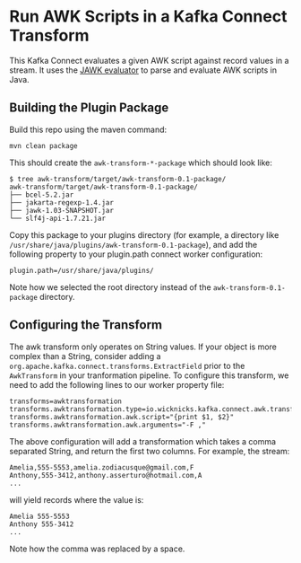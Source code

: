 # Run AWK Scripts in a Kafka Connect Transform

This Kafka Connect evaluates a given AWK script against record values in a stream. It uses the 
[JAWK evaluator](https://github.com/hoijui/Jawk/) to parse and evaluate AWK scripts in Java.

## Building the Plugin Package
Build this repo using the maven command:

```
mvn clean package
```
This should create the `awk-transform-*-package` which should look like:

```
$ tree awk-transform/target/awk-transform-0.1-package/
awk-transform/target/awk-transform-0.1-package/
├── bcel-5.2.jar
├── jakarta-regexp-1.4.jar
├── jawk-1.03-SNAPSHOT.jar
└── slf4j-api-1.7.21.jar
```

Copy this package to your plugins directory (for example, a directory like 
`/usr/share/java/plugins/awk-transform-0.1-package`), and add the following property
to your plugin.path connect worker configuration:

```
plugin.path=/usr/share/java/plugins/
```

Note how we selected the root directory instead of the `awk-transform-0.1-package` directory.

## Configuring the Transform

The awk transform only operates on String values. If your object is more complex than a String, consider 
adding a `org.apache.kafka.connect.transforms.ExtractField` prior to the `AwkTransform` in your tranformation pipeline. 
To configure this transform, we need to add the following lines to our worker property file:

```
transforms=awktransformation
transforms.awktransformation.type=io.wicknicks.kafka.connect.awk.transform.AwkTransform
transforms.awktransformation.awk.script="{print $1, $2}"
transforms.awktransformation.awk.arguments="-F ,"
```

The above configuration will add a transformation which takes a comma separated String, and return the first 
two columns. For example, the stream:

```
Amelia,555-5553,amelia.zodiacusque@gmail.com,F
Anthony,555-3412,anthony.asserturo@hotmail.com,A
...
```

will yield records where the value is:

```
Amelia 555-5553
Anthony 555-3412
...
```

Note how the comma was replaced by a space. 
